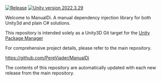[![Release](https://img.shields.io/github/release/PereViader/ManualDi.svg)](https://github.com/PereViader/ManualDi/releases/latest) [![Unity version 2022.3.29](https://img.shields.io/badge/Unity-2022.3.29-57b9d3.svg?style=flat&logo=unity)](https://github.com/PereViader/ManualDi.Unity3d)

Welcome to ManualDi. A manual dependency injection library for both Unity3d and plain C# solutions.

This repository is intended solely as a Unity3D Git target for the [Unity Package Manager](https://docs.unity3d.com/Manual/upm-ui-giturl.html)

For comprehensive project details, please refer to the main repository.

https://github.com/PereViader/ManualDi

The contents of this repository are automatically updated with each new release from the main repository.
